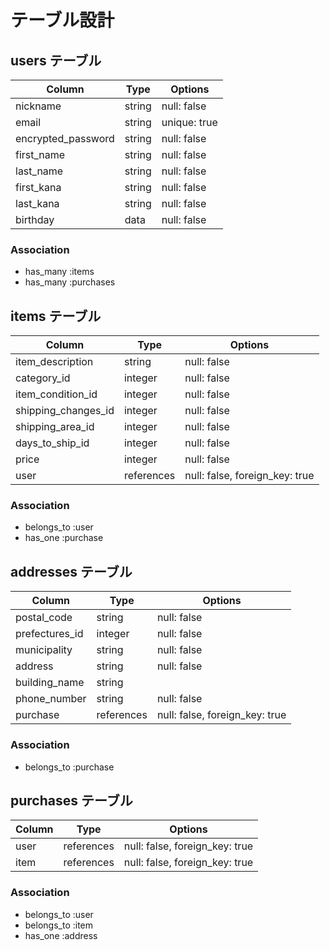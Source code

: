 # テーブル設計

## users テーブル

| Column             | Type    | Options      |
| ------------------ | ------- | -----------  |
| nickname           | string  | null: false  |
| email              | string  | unique: true |
| encrypted_password | string  | null: false  |
| first_name         | string  | null: false  |
| last_name          | string  | null: false  |
| first_kana         | string  | null: false  |
| last_kana          | string  | null: false  |
| birthday           | data    | null: false  |

### Association

- has_many :items
- has_many :purchases

## items テーブル

| Column              | Type       | Options                        |
| ----------------    | ---------- | ------------------------------ |
| item_description    | string     | null: false                    |
| category_id         | integer    | null: false                    |
| item_condition_id   | integer    | null: false                    |
| shipping_changes_id | integer    | null: false                    | 
| shipping_area_id    | integer    | null: false                    |
| days_to_ship_id     | integer    | null: false                    |
| price               | integer    | null: false                    |
| user                | references | null: false, foreign_key: true |

### Association

- belongs_to :user
- has_one :purchase

## addresses テーブル

| Column           | Type          | Options                        |
| -------------    | ----------    | ------------------------------ |
| postal_code      | string        | null: false                    |
| prefectures_id   | integer       | null: false                    |
| municipality     | string        | null: false                    |
| address          | string        | null: false                    |
| building_name    | string        |                                |
| phone_number     | string        | null: false                    |
| purchase         | references    | null: false, foreign_key: true |

### Association

- belongs_to :purchase

## purchases テーブル

| Column          | Type        | Options                        |
| --------------  | ----------  | -----------                    |
| user            | references  | null: false, foreign_key: true |
| item            | references  | null: false, foreign_key: true |


### Association

- belongs_to :user
- belongs_to :item
- has_one :address